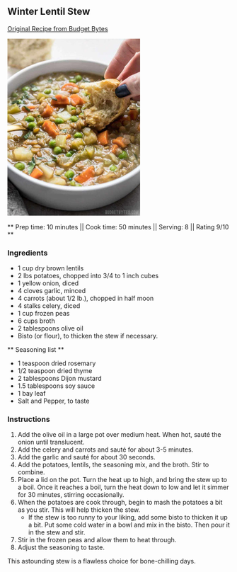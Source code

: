 ## Winter Lentil Stew

[Original Recipe from Budget Bytes](https://www.budgetbytes.com/vegan-winter-lentil-stew/)

![Picture](../img/winter_lentil_stew.jpg)

** Prep time: 10 minutes || Cook time: 50 minutes || Serving: 8 || Rating 9/10 **

### Ingredients
- 1 cup dry brown lentils
- 2 lbs potatoes, chopped into 3/4 to 1 inch cubes
- 1 yellow onion, diced
- 4 cloves garlic, minced
- 4 carrots (about 1/2 lb.), chopped in half moon
- 4 stalks celery, diced
- 1 cup frozen peas
- 6 cups broth
- 2 tablespoons olive oil
- Bisto (or flour), to thicken the stew if necessary.

** Seasoning list **

- 1 teaspoon dried rosemary
- 1/2 teaspoon dried thyme
- 2 tablespoons Dijon mustard
- 1.5 tablespoons soy sauce
- 1 bay leaf
- Salt and Pepper, to taste 

### Instructions

1. Add the olive oil in a large pot over medium heat. When hot, sauté the onion until translucent. 
1. Add the celery and carrots and sauté for about 3-5 minutes. 
1. Add the garlic and sauté for about 30 seconds. 
1. Add the potatoes, lentils, the seasoning mix, and the broth. Stir to combine. 
1. Place a lid on the pot. Turn the heat up to high, and bring the stew up to a boil. Once it reaches a boil, turn the heat down to low and let it simmer for 30 minutes, stirring occasionally.
1. When the potatoes are cook through, begin to mash the potatoes a bit as you stir. This will help thicken the stew.
	- If the stew is too runny to your liking, add some bisto to thicken it up a bit. Put some cold water in a bowl and mix in the bisto. Then pour it in the stew and stir.
1. Stir in the frozen peas and allow them to heat through. 
1. Adjust the seasoning to taste. 

This astounding stew is a flawless choice for bone-chilling days.
